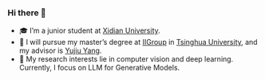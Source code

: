 



### Hi there 👋

- 🎓 I’m a junior student at [Xidian University](https://www.xidian.edu.cn/).
- 🌱 I will pursue my master’s degree at [IIGroup](https://sites.google.com/view/iigroup-thu/home) in [Tsinghua University](https://www.tsinghua.edu.cn/), and my advisor is [Yujiu Yang](https://scholar.google.com/citations?hl=zh-CN&user=4gH3sxsAAAAJ&view_op=list_works).
- 🔭 My research interests lie in computer vision and deep learning. Currently, I focus on LLM for Generative Models.



<!--
**Cominclip/Cominclip** is a ✨ _special_ ✨ repository because its `README.md` (this file) appears on your GitHub profile.



<img align="right" src="https://github-readme-stats.vercel.app/api?username=Cominclip&show_icons=true&theme=swift&hide_title=true" />

Here are some ideas to get you started:

- 🔭 I’m currently working on ...
- 🌱 I’m currently learning ...
- 👯 I’m looking to collaborate on ...
- 🤔 I’m looking for help with ...
- 💬 Ask me about ...
- 📫 How to reach me: ...
- 😄 Pronouns: ...
- ⚡ Fun fact: ...
-->
